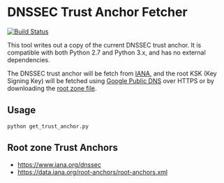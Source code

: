 # DNSSEC Trust Anchor Fetcher

[![Build Status](https://api.travis-ci.org/kirei/get_trust_anchor.png)](https://travis-ci.org/kirei/get_trust_anchor)

This tool writes out a copy of the current DNSSEC trust anchor. It is compatible with both Python 2.7 and Python 3.x, and has no external dependencies.

The DNSSEC trust anchor will be fetch from [IANA](https://www.iana.org/dnssec), and the root KSK (Key Signing Key) will be fetched using [Google Public DNS](https://developers.google.com/speed/public-dns/) over HTTPS or by downloading the [root zone file](https://www.internic.net/domain/root.zone).


## Usage

    python get_trust_anchor.py

## Root zone Trust Anchors

- https://www.iana.org/dnssec
- https://data.iana.org/root-anchors/root-anchors.xml
